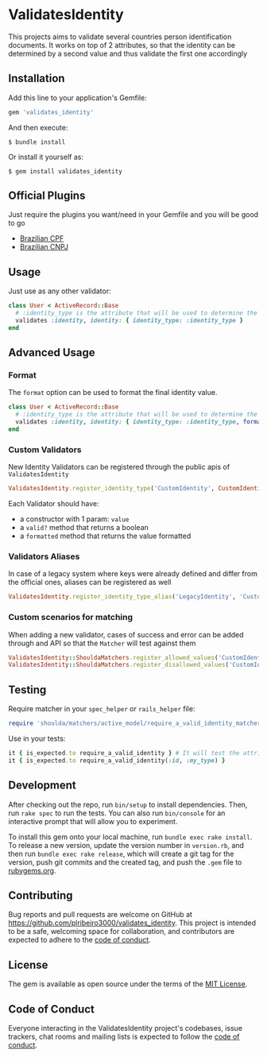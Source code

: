 # ValidatesIdentity

This projects aims to validate several countries person identification documents.
It works on top of 2 attributes, so that the identity can be determined by a second value and thus validate the first one accordingly

## Installation

Add this line to your application's Gemfile:

```ruby
gem 'validates_identity'
```

And then execute:

    $ bundle install

Or install it yourself as:

    $ gem install validates_identity

## Official Plugins

Just require the plugins you want/need in your Gemfile and you will be good to go

- [Brazilian CPF](https://github.com/plribeiro3000/validates_identity-br_cpf)
- [Brazilian CNPJ](https://github.com/plribeiro3000/validates_identity-br_cnpj)

## Usage

Just use as any other validator:

```ruby
class User < ActiveRecord::Base
  # :identity_type is the attribute that will be used to determine the identity type and is required
  validates :identity, identity: { identity_type: :identity_type }
end
```

## Advanced Usage

### Format

The `format` option can be used to format the final identity value.

```ruby
class User < ActiveRecord::Base
  # :identity_type is the attribute that will be used to determine the identity type and is required
  validates :identity, identity: { identity_type: :identity_type, format: true }
end
```

### Custom Validators

New Identity Validators can be registered through the public apis of `ValidatesIdentity`

```ruby
ValidatesIdentity.register_identity_type('CustomIdentity', CustomIdentityValidator)
```

Each Validator should have:

- a constructor with 1 param: `value`
- a `valid?` method that returns a boolean
- a `formatted` method that returns the value formatted

### Validators Aliases

In case of a legacy system where keys were already defined and differ from the official ones, aliases can be registered as well

```ruby
ValidatesIdentity.register_identity_type_alias('LegacyIdentity', 'CustomIdentity')
```

### Custom scenarios for matching

When adding a new validator, cases of success and error can be added through and API so that the `Matcher` will test against them

```ruby
ValidatesIdentity::ShouldaMatchers.register_allowed_values('CustomIdentity', ['123456789', '123.456.789'])
ValidatesIdentity::ShouldaMatchers.register_disallowed_values('CustomIdentity', ['12345679', '12.456.789'])
```

## Testing

Require matcher in your `spec_helper` or `rails_helper` file:

```ruby
require 'shoulda/matchers/active_model/require_a_valid_identity_matcher'
```

Use in your tests:

```ruby
it { is_expected.to require_a_valid_identity } # It will test the attributes :identity and :identity_type by default
it { is_expected.to require_a_valid_identity(:id, :my_type) }
```

## Development

After checking out the repo, run `bin/setup` to install dependencies. Then, run `rake spec` to run the tests. You can also run `bin/console` for an interactive prompt that will allow you to experiment.

To install this gem onto your local machine, run `bundle exec rake install`. To release a new version, update the version number in `version.rb`, and then run `bundle exec rake release`, which will create a git tag for the version, push git commits and the created tag, and push the `.gem` file to [rubygems.org](https://rubygems.org).

## Contributing

Bug reports and pull requests are welcome on GitHub at https://github.com/plribeiro3000/validates_identity. This project is intended to be a safe, welcoming space for collaboration, and contributors are expected to adhere to the [code of conduct](https://github.com/plribeiro3000/validates_identity/blob/master/CODE_OF_CONDUCT.md).

## License

The gem is available as open source under the terms of the [MIT License](https://opensource.org/licenses/MIT).

## Code of Conduct

Everyone interacting in the ValidatesIdentity project's codebases, issue trackers, chat rooms and mailing lists is expected to follow the [code of conduct](https://github.com/plribeiro3000/validates_identity/blob/master/CODE_OF_CONDUCT.md).
